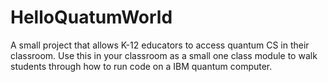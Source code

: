 # HelloQuatumWorld
A small project that allows K-12 educators to access quantum CS in their classroom. Use this in your classroom as a small one class module to walk students through how to run code on a IBM quantum computer.
